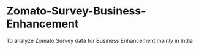 # Zomato-Survey-Business-Enhancement
To analyze Zomato Survey data for Business Enhancement mainly in India
